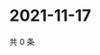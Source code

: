 # 2021-11-17

共 0 条

<!-- BEGIN WEIBO -->
<!-- 最后更新时间 Wed Nov 17 2021 16:13:36 GMT+0800 (China Standard Time) -->

<!-- END WEIBO -->
